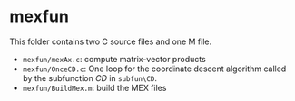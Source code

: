 # mexfun
This folder contains two C source files and one M file.

- `mexfun/mexAx.c`: compute matrix-vector products
- `mexfun/OnceCD.c`: One loop for the coordinate descent algorithm called by the subfunction *CD* in `subfun\CD`.
- `mexfun/BuildMex.m`: build the MEX files 

